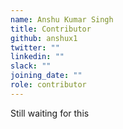 ```yaml
---
name: Anshu Kumar Singh
title: Contributor
github: anshux1
twitter: ""
linkedin: ""
slack: ""
joining_date: ""
role: contributor
---
```


Still waiting for this
